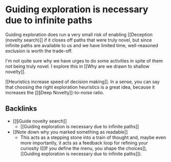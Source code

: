 # Guiding exploration is necessary due to infinite paths
Guiding exploration does run a very small risk of enabling [[Deception (novelty search)]] if it closes off paths that were truly novel, but since infinite paths are available to us and we have limited time, well-reasoned exclusion is worth the trade-off.

I'm not quite sure why we have urges to do some activities in spite of them not being truly novel. I explore this in [[Why are we drawn to shallow novelty]].

[[Heuristics increase speed of decision making]].  In a sense, you can say that choosing the right exploration heuristics is a great idea, because it increases the [[§Deep Novelty]]-to-noise ratio.

## Backlinks
* [[§Guide novelty search]]
	* [[Guiding exploration is necessary due to infinite paths]]
* [[Note down why you marked something as readable]]
	* This acts as a stepping stone into a train of thought and, maybe even more importantly, it acts as a feedback loop for refining your curiosity ([[If you define the menu, you shape the choices]], [[Guiding exploration is necessary due to infinite paths]]). 

<!-- #Life -->

<!-- {BearID:D7CDC469-6959-48BC-A1CF-FB9FEC620DA0-15756-00001303A8F1C0D9} -->

